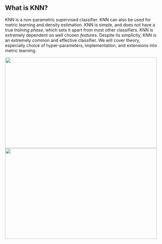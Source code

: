 ## What is KNN?

KNN is a non-parametric supervised classifier. KNN can also be used for metric learning and density estimation. KNN is simple, and does not have a true _training phase_, which sets it apart from most other classifiers. KNN is extremely dependent on well chosen _features_. Despite its simplicity, KNN is an extremely common and effective classifier. We will cover theory, especially choice of hyper-parameters, implementation, and extensions into metric learning.

<img src="/assets/iris_dataset.png" height="300" width="500"/>

<img src="/assets/clustering_iris.png" height="300" width="500" />